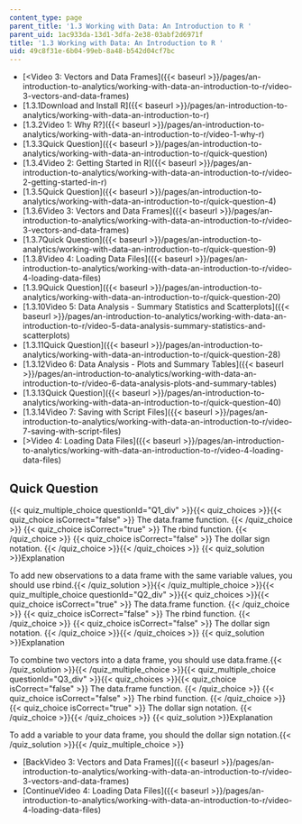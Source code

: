 ```yaml
---
content_type: page
parent_title: '1.3 Working with Data: An Introduction to R '
parent_uid: 1ac933da-13d1-3dfa-2e38-03abf2d6971f
title: '1.3 Working with Data: An Introduction to R '
uid: 49c8f31e-6b04-99eb-8a48-b542d04cf7bc
---
```


*   [\<Video 3: Vectors and Data Frames]({{< baseurl >}}/pages/an-introduction-to-analytics/working-with-data-an-introduction-to-r/video-3-vectors-and-data-frames)
*   [1.3.1Download and Install R]({{< baseurl >}}/pages/an-introduction-to-analytics/working-with-data-an-introduction-to-r)
*   [1.3.2Video 1: Why R?]({{< baseurl >}}/pages/an-introduction-to-analytics/working-with-data-an-introduction-to-r/video-1-why-r)
*   [1.3.3Quick Question]({{< baseurl >}}/pages/an-introduction-to-analytics/working-with-data-an-introduction-to-r/quick-question)
*   [1.3.4Video 2: Getting Started in R]({{< baseurl >}}/pages/an-introduction-to-analytics/working-with-data-an-introduction-to-r/video-2-getting-started-in-r)
*   [1.3.5Quick Question]({{< baseurl >}}/pages/an-introduction-to-analytics/working-with-data-an-introduction-to-r/quick-question-4)
*   [1.3.6Video 3: Vectors and Data Frames]({{< baseurl >}}/pages/an-introduction-to-analytics/working-with-data-an-introduction-to-r/video-3-vectors-and-data-frames)
*   [1.3.7Quick Question]({{< baseurl >}}/pages/an-introduction-to-analytics/working-with-data-an-introduction-to-r/quick-question-9)
*   [1.3.8Video 4: Loading Data Files]({{< baseurl >}}/pages/an-introduction-to-analytics/working-with-data-an-introduction-to-r/video-4-loading-data-files)
*   [1.3.9Quick Question]({{< baseurl >}}/pages/an-introduction-to-analytics/working-with-data-an-introduction-to-r/quick-question-20)
*   [1.3.10Video 5: Data Analysis - Summary Statistics and Scatterplots]({{< baseurl >}}/pages/an-introduction-to-analytics/working-with-data-an-introduction-to-r/video-5-data-analysis-summary-statistics-and-scatterplots)
*   [1.3.11Quick Question]({{< baseurl >}}/pages/an-introduction-to-analytics/working-with-data-an-introduction-to-r/quick-question-28)
*   [1.3.12Video 6: Data Analysis - Plots and Summary Tables]({{< baseurl >}}/pages/an-introduction-to-analytics/working-with-data-an-introduction-to-r/video-6-data-analysis-plots-and-summary-tables)
*   [1.3.13Quick Question]({{< baseurl >}}/pages/an-introduction-to-analytics/working-with-data-an-introduction-to-r/quick-question-40)
*   [1.3.14Video 7: Saving with Script Files]({{< baseurl >}}/pages/an-introduction-to-analytics/working-with-data-an-introduction-to-r/video-7-saving-with-script-files)
*   [\>Video 4: Loading Data Files]({{< baseurl >}}/pages/an-introduction-to-analytics/working-with-data-an-introduction-to-r/video-4-loading-data-files)

Quick Question
--------------

{{< quiz_multiple_choice questionId="Q1_div" >}}{{< quiz_choices >}}{{< quiz_choice isCorrect="false" >}}&nbsp;The data.frame function.&nbsp;{{< /quiz_choice >}}
{{< quiz_choice isCorrect="true" >}}&nbsp;The rbind function.&nbsp;{{< /quiz_choice >}}
{{< quiz_choice isCorrect="false" >}}&nbsp;The dollar sign notation.&nbsp;{{< /quiz_choice >}}{{< /quiz_choices >}}
{{< quiz_solution >}}Explanation

To add new observations to a data frame with the same variable values, you should use rbind.{{< /quiz_solution >}}{{< /quiz_multiple_choice >}}{{< quiz_multiple_choice questionId="Q2_div" >}}{{< quiz_choices >}}{{< quiz_choice isCorrect="true" >}}&nbsp;The data.frame function.&nbsp;{{< /quiz_choice >}}
{{< quiz_choice isCorrect="false" >}}&nbsp;The rbind function.&nbsp;{{< /quiz_choice >}}
{{< quiz_choice isCorrect="false" >}}&nbsp;The dollar sign notation.&nbsp;{{< /quiz_choice >}}{{< /quiz_choices >}}
{{< quiz_solution >}}Explanation

To combine two vectors into a data frame, you should use data.frame.{{< /quiz_solution >}}{{< /quiz_multiple_choice >}}{{< quiz_multiple_choice questionId="Q3_div" >}}{{< quiz_choices >}}{{< quiz_choice isCorrect="false" >}}&nbsp;The data.frame function.&nbsp;{{< /quiz_choice >}}
{{< quiz_choice isCorrect="false" >}}&nbsp;The rbind function.&nbsp;{{< /quiz_choice >}}
{{< quiz_choice isCorrect="true" >}}&nbsp;The dollar sign notation.&nbsp;{{< /quiz_choice >}}{{< /quiz_choices >}}
{{< quiz_solution >}}Explanation

To add a variable to your data frame, you should the dollar sign notation.{{< /quiz_solution >}}{{< /quiz_multiple_choice >}}

*   [BackVideo 3: Vectors and Data Frames]({{< baseurl >}}/pages/an-introduction-to-analytics/working-with-data-an-introduction-to-r/video-3-vectors-and-data-frames)
*   [ContinueVideo 4: Loading Data Files]({{< baseurl >}}/pages/an-introduction-to-analytics/working-with-data-an-introduction-to-r/video-4-loading-data-files)